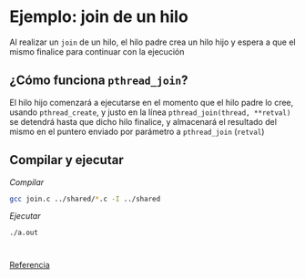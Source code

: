 # Ejemplo: join de un hilo
Al realizar un `join` de un hilo, el hilo padre crea un hilo hijo y espera a que el mismo finalice para continuar con la ejecución

## ¿Cómo funciona `pthread_join`?
El hilo hijo comenzará a ejecutarse en el momento que el hilo padre lo cree, usando `pthread_create`, y justo en la línea `pthread_join(thread, **retval)` se detendrá hasta que dicho hilo finalice, y almacenará el resultado del mismo en el puntero enviado por parámetro a `pthread_join` (`retval`)

## Compilar y ejecutar
_Compilar_
```bash
gcc join.c ../shared/*.c -I ../shared
```

_Ejecutar_
```bash
./a.out
```

# 

[Referencia](https://man7.org/linux/man-pages/man3/pthread_join.3.html)